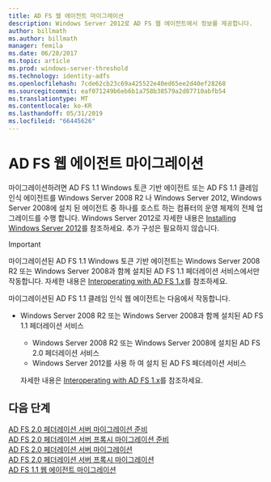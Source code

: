 ```yaml
---
title: AD FS 웹 에이전트 마이그레이션
description: Windows Server 2012로 AD FS 웹 에이전트에서 정보를 제공합니다.
author: billmath
ms.author: billmath
manager: femila
ms.date: 06/28/2017
ms.topic: article
ms.prod: windows-server-threshold
ms.technology: identity-adfs
ms.openlocfilehash: 7cde62cb23c69a425522e40ed65ee2d40ef28268
ms.sourcegitcommit: eaf071249b6eb6b1a758b38579a2d87710abfb54
ms.translationtype: MT
ms.contentlocale: ko-KR
ms.lasthandoff: 05/31/2019
ms.locfileid: "66445626"
---
```

# <a name="migrate-the-ad-fs-web-agent"></a>AD FS 웹 에이전트 마이그레이션

마이그레이션하려면 AD FS 1.1 Windows 토큰 기반 에이전트 또는 AD FS 1.1 클레임 인식 에이전트를 Windows Server 2008 R2 나 Windows Server 2012, Windows Server 2008에 설치 된 에이전트 중 하나를 호스트 하는 컴퓨터의 운영 체제의 전체 업그레이드를 수행 합니다. Windows Server 2012로 자세한 내용은 [Installing Windows Server 2012](https://technet.microsoft.com/library/jj134246.aspx)를 참조하세요. 추가 구성은 필요하지 않습니다.  
  
> [!IMPORTANT]
>  마이그레이션된 AD FS 1.1 Windows 토큰 기반 에이전트는 Windows Server 2008 R2 또는 Windows Server 2008과 함께 설치된 AD FS 1.1 페더레이션 서비스에서만 작동합니다. 자세한 내용은 [Interoperating with AD FS 1.x](Interoperating-with-AD-FS-1.x.md)를 참조하세요.  
> 
>  마이그레이션된 AD FS 1.1 클레임 인식 웹 에이전트는 다음에서 작동합니다.  
> 
> - Windows Server 2008 R2 또는 Windows Server 2008과 함께 설치된 AD FS 1.1 페더레이션 서비스  
>   -   Windows Server 2008 R2 또는 Windows Server 2008에 설치된 AD FS 2.0 페더레이션 서비스  
>   -   Windows Server 2012를 사용 하 여 설치 된 AD FS 페더레이션 서비스  
> 
>   자세한 내용은 [Interoperating with AD FS 1.x](Interoperating-with-AD-FS-1.x.md)를 참조하세요.  
  
  
## <a name="next-steps"></a>다음 단계
 [AD FS 2.0 페더레이션 서버 마이그레이션 준비](prepare-to-migrate-ad-fs-fed-server.md)   
 [AD FS 2.0 페더레이션 서버 프록시 마이그레이션 준비](prepare-to-migrate-ad-fs-fed-proxy.md)   
 [AD FS 2.0 페더레이션 서버 마이그레이션](migrate-the-ad-fs-fed-server.md)   
 [AD FS 2.0 페더레이션 서버 프록시 마이그레이션](migrate-the-ad-fs-2-fed-server-proxy.md)   
 [AD FS 1.1 웹 에이전트 마이그레이션](migrate-the-ad-fs-web-agent.md)